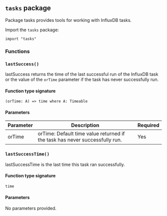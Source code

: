## `tasks` package

Package tasks provides tools for working with InfluxDB tasks.

Import the `tasks` package:

```flux
import "tasks"
```

### Functions

### `lastSuccess()`

lastSuccess returns the time of the last successful run of the InfluxDB task
or the value of the `orTime` parameter if the task has never successfully run.

#### Function type signature

```flux
(orTime: A) => time where A: Timeable
```

#### Parameters

| Parameter | Description | Required |
| --- | --- | --- |
| orTime | orTime: Default time value returned if the task has never successfully run. | Yes |
### `lastSuccessTime()`

lastSuccessTime is the last time this task ran successfully.

#### Function type signature

```flux
time
```

#### Parameters

No parameters provided.

